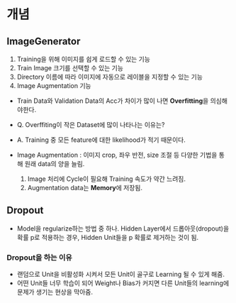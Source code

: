 # 개념  
## ImageGenerator  
   1. Training을 위해 이미지를 쉽게 로드할 수 있는 기능  
   2. Train Image 크기를 선택할 수 있는 기능  
   3. Directory 이름에 따라 이미지에 자동으로 레이블을 지정할 수 있는 기능  
   4. Image Augmentation 기능  
   
   
- Train Data와 Validation Data의 Acc가 차이가 많이 나면 **Overfitting**을 의심해야한다.  
- Q. Overffiting이 작은 Dataset에 많이 나타나는 이유는?  
- A. Training 중 모든 feature에 대한 likelihood가 적기 때문이다.  

- Image Augmentation : 이미지 crop, 좌우 반전, size 조절 등 다양한 기법을 통해 원래 data의 양을 늘림.  
   1. Image 처리에 Cycle이 필요해 Training 속도가 약간 느려짐.  
   2. Augmentation data는 **Memory**에 저장됨.  
 
## Dropout  
- Model을 regularize하는 방법 중 하나. Hidden Layer에서 드롭아웃(dropout)을 확률 p로 적용하는 경우, Hidden Unit들을 p 확률로 제거하는 것이 됨.  

### Dropout을 하는 이유  
- 랜덤으로 Unit을 비활성화 시켜서 모든 Unit이 골구로 Learning 될 수 있게 해줌.  
- 어떤 Unit들 너무 학습이 되어 Weight나 Bias가 커지면 다른 Unit들의 learning에 문제가 생기는 현상을 막아줌.  
